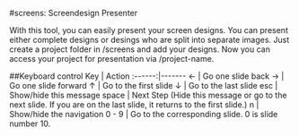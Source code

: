 #screens: Screendesign Presenter

With this tool, you can easily present your screen designs. You can present either complete designs or desings who are split into separate images. Just create a project folder in /screens and add your designs. Now you can access your project for presentation via /project-name.

##Keyboard control
Key     | Action
:------:|-------
&larr;  | Go one slide back
&rarr;  | Go one slide forward
&uarr;  | Go to the first slide
&darr;  | Go to the last slide
esc     | Show/hide this message
space   | Next Step (Hide this message or go to the next slide. If you are on the last slide, it returns to the first slide.)
n       | Show/hide the navigation
0 - 9   | Go to the corresponding slide. 0 is slide number 10.